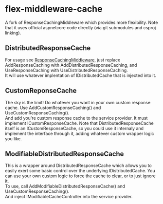 # flex-middleware-cache
A fork of ResponseCachingMiddleware which provides more flexibility. Note that it uses official aspnetcore code directly (via git submodules and csproj linking).

## DistributedResponseCache
For usage see [ResponseCachingMiddleware](https://docs.microsoft.com/en-us/aspnet/core/performance/caching/middleware?view=aspnetcore-3.1), just replace AddResponseCaching with AddDistributedResponseCaching, and UseResponseCaching with UseDistributedResponseCaching.<br>
It will use whatever implentation of IDistributedCache that is injected into it.

## CustomReponseCache
The sky is the limit! Do whatever you want in your own custom response cache. Use AddCustomResponseCaching() and UseCustomResponseCaching().<br>
And add you're custom response cache to the service provider. It must implement ICustomResponseCache. Note that DistributedResponseCache itself is an ICustomResponseCache, so you could use it internaly and implement the interface through it, adding whatever custom wrapper logic you like.

## ModifiableDistributedResponseCache
This is a wrapper around DistributedResponseCache which allows you to easily exert some basic control over the underlying IDistributedCache. You can use your own custom logic to force the cache to clear, or to just ignore it.<br>
To use, call AddModifiableDistributedResponseCache() and UseCustomResponseCaching().<br>
And inject IModifiableCacheController into the service provider.

